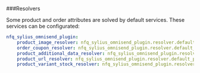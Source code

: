 ###Resolvers

Some product and order attributes are solved by default services. These services can be configurated:

```yaml
nfq_sylius_omnisend_plugin:
    product_image_resolver: nfq_sylius_omnisend_plugin.resolver.default_product_image
    order_coupon_resolver: nfq_sylius_omnisend_plugin.resolver.default_order_coupon
    product_additional_data_resolver: nfq_sylius_omnisend_plugin.resolver.default_product_additional_data
    product_url_resolver: nfq_sylius_omnisend_plugin.resolver.default_product_url
    product_variant_stock_resolver: nfq_sylius_omnisend_plugin.resolver.default_product_variant_stock
```
